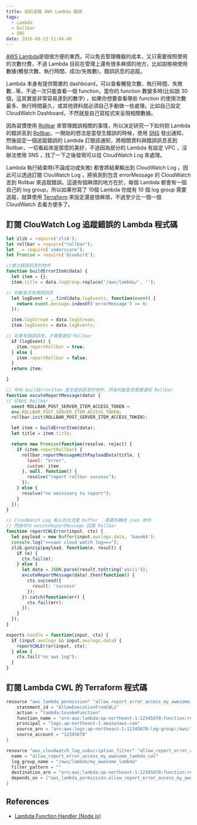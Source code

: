 ```yaml
---
title: 如何追蹤 AWS Lambda 錯誤
tags:
  - Lambda
  - Rollbar
  - SNS
date: 2016-08-13 11:04:40
---
```



[AWS Lambda](https://aws.amazon.com/tw/lambda/)是個很方便的東西，可以免去管理機器的成本，又只需要按照使用的次數付費，不過 Lambda 目前在管理上還有很多麻煩的地方，比如說檢視使用數據(觸發次數、執行時間、成功/失敗數)，錯誤訊息的追蹤。

Lambda 本身有提供簡單的 dashboard，可以查看觸發次數、執行時間、失敗數...等，不過一次只能查看一個 function，當你的 function 數變多時(比如說 30 個，這其實是非常容易達到的數字) ，如果你想要查看哪些 function 的使用次數最多、執行時間最久，或其他資料就必須自己手動做一些處理。比如自己設定 CloudWatch Dashboard，不然就是自己寫程式來呈現相關數據。


因為習慣使用 [Rollbar](https://rollbar.com/) 來管理錯誤相關的事情，所以決定研究一下如何把 Lambda 的錯誤丟到 [Rollbar](https://rollbar.com/)。一開始的想法是當發生錯誤的時候，使用 [SNS](https://aws.amazon.com/sns/) 發出通知，然後設定一個追蹤錯誤的 Lambda 訂閱該通知，將相關資料與錯誤訊息丟到 Rollbar，一切看起來是那麼的美好，不過因為部分的 Lambda 有設定 VPC ，沒辦法使用 SNS ，找了一下之後發現可以從 CloudWatch Log 來處理。

 Lambda 執行結束時(不論成功或失敗) 都會將結果輸出到 CloudWatch Log 。因此可以透過訂閱 ClouWatch Log ，將偵測到包含 errorMessage 的 CloudWatch 丟到 Rollbar 來追蹤錯誤。這邊有個麻煩的地方在於，每個 Lambda 都會有一個自己的 log group，所以如果你寫了 10個 Lambda 你就有 10 個 log group 需要追蹤，就算使用 [Terraform](https://www.terraform.io/) 來設定還是很麻煩，不過至少比一個一個 CloudWatch 去看方便多了。

## 訂閱 ClouWatch Log 追蹤錯誤的 Lambda 程式碼
```js
let zlib = require('zlib');
let rollbar = require("rollbar");
let _ = require('underscore');
let Promise = require('bluebird');

//建立錯誤訊息的物件
function buildErrorItem(data) {
  let item = {};
  item.title = data.logGroup.replace('/aws/lambda/', '');

// 判斷是否有錯誤訊息
  let logEvent = _.find(data.logEvents, function(event) {
    return event.message.indexOf('errorMessage') >= 0;
  });

  item.logStream = data.logStream;
  item.logEvents = data.logEvents;

// 如果有錯誤訊息，才需要通知 Rollbar
  if (logEvent) {
    item.reportRollbar = true;
  } else {
    item.reportRollbar = false;
  }
  return item;

}

// 呼叫 buildErrorItem 產生錯誤訊息的物件，然後判斷是否需要通知 Rollbar
function excuteReportMessage(data) {
// 初始化 Rollbar
  const ROLLBAR_POST_SERVER_ITEM_ACCESS_TOKEN = 
  env.ROLLBAR_POST_SERVER_ITEM_ACCESS_TOKEN;
  rollbar.init(ROLLBAR_POST_SERVER_ITEM_ACCESS_TOKEN);

  let item = buildErrorItem(data);
  let title = item.title;

  return new Promise(function(resolve, reject) {
    if (item.reportRollbar) {
      rollbar.reportMessageWithPayloadData(title, {
        level: "error",
        custom: item
      }, null, function() {
        resolve("report rollbar success");
      });
    } else {
      resolve("no necessary to report");
    }
  });
}

// CloudWatch Log 輸入的方式是 buffer ，需要先轉成 json 物件
// 然後呼叫 excuteReportMessage 回報 Rollbar
function reportCWLError(input, ctx) {
  let payload = new Buffer(input.awslogs.data, 'base64');
  console.log("===aws cloud watch log===");
  zlib.gunzip(payload, function(e, result) {
    if (e) {
      ctx.fail(e);
    } else {
      let data = JSON.parse(result.toString('ascii'));
      excuteReportMessage(data).then(function() {
        ctx.succeed({
          result: 'success'
        });
      }).catch(function(err) {
        ctx.fail(err);
      });
    }
  });
}

exports.handle = function(input, ctx) {
  if (input.awslogs && input.awslogs.data) {
    reportCWLError(input, ctx);
  } else {
    ctx.fail("no aws log");
  }
}

```

## 訂閱 Lambda CWL 的 Terraform 程式碼

```go
resource "aws_lambda_permission" "allow_report_error_access_my_awesome_lambda_cwl" {
    statement_id = "AllowExecutionFromCWL2"
    action = "lambda:InvokeFunction"
    function_name = "arn:aws:lambda:ap-northeast-1:12345678:function:report_error"
    principal = "logs.ap-northeast-1.amazonaws.com"
    source_arn = "arn:aws:logs:ap-northeast-1:12345678:log-group:/aws/lambda/my_awesome_lambda:*"
    source_account = "12345678"
}

resource "aws_cloudwatch_log_subscription_filter" "allow_report_error_access_my_awesome_lambda_cwl" {
  name = "allow_report_error_access_my_awesome_lambda_cwl"
  log_group_name = "/aws/lambda/my_awesome_lambda"
  filter_pattern = ""
  destination_arn = "arn:aws:lambda:ap-northeast-1:12345678:function:report_error"
  depends_on = ["aws_lambda_permission.allow_report_error_access_my_awesome_lambda_cwl"]
}
```


## References
* [Lambda Function Handler (Node.js)](http://docs.aws.amazon.com/lambda/latest/dg/nodejs-prog-model-handler.html)
